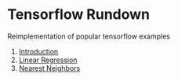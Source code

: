 # Tensorflow Rundown

Reimplementation of popular tensorflow examples

 1. [Introduction](/notebooks/Introduction.ipynb)
 2. [Linear Regression](/notebooks/Linear%20Regression.ipynb)
 3. [Nearest Neighbors](notebooks/Nearest%20Neighbors.ipynb)

